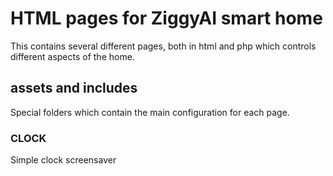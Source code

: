 # HTML pages for ZiggyAI smart home
This contains several different pages, both in html and php which controls different aspects of the home.

## assets and includes
Special folders which contain the main configuration for each page.

### CLOCK
Simple clock screensaver
